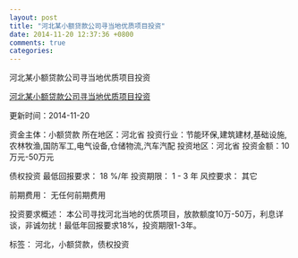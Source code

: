```yaml
---
layout: post
title: "河北某小额贷款公司寻当地优质项目投资"
date: 2014-11-20 12:37:36 +0800
comments: true
categories: 
---
```

河北某小额贷款公司寻当地优质项目投资

[河北某小额贷款公司寻当地优质项目投资](http://zijin.trjcn.com/detail_237357.html)

更新时间：2014-11-20

资金主体：小额贷款
所在地区：河北省
投资行业：节能环保,建筑建材,基础设施,农林牧渔,国防军工,电气设备,仓储物流,汽车汽配
投资地区：河北省
投资金额：10万元-50万元

债权投资
最低回报要求：
                            18 %/年
                                                                                投资期限：
                            1 - 3 年
                                                                                                                                        风控要求：
                            其它

前期费用：
无任何前期费用

投资要求概述：
本公司寻找河北当地的优质项目，放款额度10万-50万，利息详谈，非诚勿扰！最低年回报要求18%，投资期限1-3年。

标签：
河北，小额贷款，债权投资

